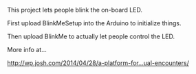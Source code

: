 This project lets people blink the on-board LED.

First upload BlinkMeSetup into the Arduino to initialize things.

Then upload BlinkMe to actually let people control the LED.

More info at...

http://wp.josh.com/2014/04/28/a-platform-for…ual-encounters/

